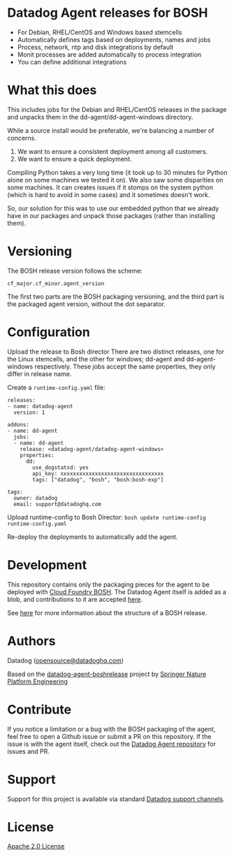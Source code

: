 # Datadog Agent releases for BOSH

* For Debian, RHEL/CentOS and Windows based stemcells
* Automatically defines tags based on deployments, names and jobs
* Process, network, ntp and disk integrations by default
* Monit processes are added automatically to process integration
* You can define additional integrations


# What this does

This includes jobs for the Debian and RHEL/CentOS releases in the package and unpacks them in the dd-agent/dd-agent-windows directory.

While a source install would be preferable, we're balancing a number of concerns.

1. We want to ensure a consistent deployment among all customers.
1. We want to ensure a quick deployment.

Compiling Python takes a very long time (it took up to 30 minutes for Python alone on some machines we tested it on).
We also saw some disparities on some machines. It can creates issues if it stomps on the system python (which is hard to avoid in some cases) and it sometimes doesn't work.

So, our solution for this was to use our embedded python that we already have in our packages and unpack those packages (rather than installing them).


# Versioning

The BOSH release version follows the scheme:

`cf_major.cf_minor.agent_version`

The first two parts are the BOSH packaging versioning, and the third part is the packaged agent version, without the dot separator.

# Configuration

Upload the release to Bosh director
There are two distinct releases, one for the Linux stemcells, and the other for windows; dd-agent and dd-agent-windows respectively. These jobs accept the same properties, they only differ in release name.

Create a `runtime-config.yaml` file:
```
releases:
- name: datadog-agent
  version: 1

addons:
- name: dd-agent
  jobs:
  - name: dd-agent
    release: <datadog-agent/datadog-agent-windows>
    properties:
      dd:
        use_dogstatsd: yes
        api_key: xxxxxxxxxxxxxxxxxxxxxxxxxxxxxxxxx
        tags: ["datadog", "bosh", "bosh:bosh-exp"]

tags:
  owner: datadog
  email: support@datadoghq.com
```

Upload runtime-config to Bosh Director: `bosh update runtime-config runtime-config.yaml`

Re-deploy the deployments to automatically add the agent.


# Development

This repository contains only the packaging pieces for the agent to be deployed with [Cloud Foundry BOSH][2].
The Datadog Agent itself is added as a blob, and contributions to it are accepted [here][1].

See [here][3] for more information about the structure of a BOSH release.

# Authors

Datadog (opensource@datadoghq.com)

Based on the [datadog-agent-boshrelease][4] project by [Springer Nature Platform Engineering][5]

# Contribute

If you notice a limitation or a bug with the BOSH packaging of the agent, feel free to open a Github issue or submit a PR on this repository.
If the issue is with the agent itself, check out the [Datadog Agent repository][1] for issues and PR.

# Support

Support for this project is available via standard [Datadog support channels][6].

# License

[Apache 2.0 License](LICENSE)

[1]: https://github.com/DataDog/datadog-agent
[2]: https://github.com/cloudfoundry/bosh
[3]: https://bosh.io/docs/create-release/
[4]: https://github.com/SpringerPE/datadog-agent-boshrelease
[5]: https://github.com/SpringerPE/
[6]: http://docs.datadoghq.com/help/
